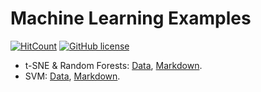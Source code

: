 # Machine Learning Examples

[![HitCount](http://hits.dwyl.io/mrtkp9993/Machine-Learning-Examples.svg)](http://hits.dwyl.io/mrtkp9993/Machine-Learning-Examples)
[![GitHub license](https://img.shields.io/github/license/mrtkp9993/Machine-Learning-Examples.svg)](https://github.com/mrtkp9993/Machine-Learning-Examples/blob/master/LICENSE)

* t-SNE & Random Forests: [Data](https://github.com/mrtkp9993/Machine-Learning-Examples/blob/master/data/SCADI.csv), [Markdown](https://github.com/mrtkp9993/Machine-Learning-Examples/blob/master/markdowns/t-SNE_and_Random_Forests.md).
* SVM: [Data](https://github.com/mrtkp9993/Machine-Learning-Examples/blob/master/data/Breast_Cancer_Coimbra_DataSet.csv), [Markdown](https://github.com/mrtkp9993/Machine-Learning-Examples/blob/master/markdowns/SVM.md).
